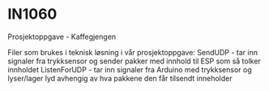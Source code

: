 # IN1060
Prosjektoppgave - Kaffegjengen

Filer som brukes i teknisk løsning i vår prosjektoppgave:
SendUDP - tar inn signaler fra trykksensor og sender pakker med innhold til ESP som så tolker innholdet
ListenForUDP - tar inn signaler fra Arduino med trykksensor og lyser/lager lyd avhengig av hva pakkene den får tilsendt inneholder
